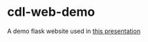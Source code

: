 cdl-web-demo
============

A demo flask website used in [this presentation](https://docs.google.com/a/rosedu.org/presentation/d/1vPSvTl0wHlSYXh0kPSOgTSDQtF7SPDgUilyG8HNnvhc/edit)
